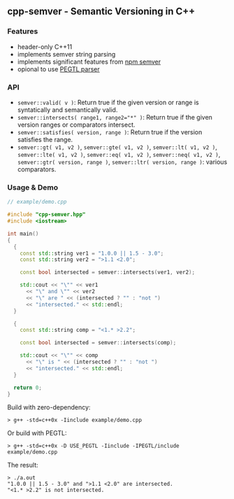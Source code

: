 ## cpp-semver - Semantic Versioning in C++

### Features

 * header-only C++11
 * implements semver string parsing
 * implements significant features from [npm semver](https://docs.npmjs.com/misc/semver)
 * opional to use [PEGTL parser](https://github.com/taocpp/PEGTL)

### API

   * ```semver::valid( v )```: Return true if the given version or range is syntatically and semantically valid.
   * ```semver::intersects( range1, range2="*" )```: Return true if the given version ranges or comparators intersect.
   * ```semver::satisfies( version, range )```: Return true if the version satisfies the range.
   * ```semver::gt( v1, v2 )```, ```semver::gte( v1, v2 )```,
     ```semver::lt( v1, v2 )```, ```semver::lte( v1, v2 )```,
     ```semver::eq( v1, v2 )```, ```semver::neq( v1, v2 )```,
     ```semver::gtr( version, range )```, ```semver::ltr( version, range )```: various comparators.

### Usage & Demo

```c++
// example/demo.cpp

#include "cpp-semver.hpp"
#include <iostream>

int main()
{
  {
    const std::string ver1 = "1.0.0 || 1.5 - 3.0";
    const std::string ver2 = ">1.1 <2.0";

    const bool intersected = semver::intersects(ver1, ver2);

    std::cout << "\"" << ver1
      << "\" and \"" << ver2
      << "\" are " << (intersected ? "" : "not ")
      << "intersected." << std::endl;
  }

  {
    const std::string comp = "<1.* >2.2";

    const bool intersected = semver::intersects(comp);

    std::cout << "\"" << comp
      << "\" is " << (intersected ? "" : "not ")
      << "intersected." << std::endl;
  }

  return 0;
}
```

Build with zero-dependency:
```
> g++ -std=c++0x -Iinclude example/demo.cpp
```

Or build with PEGTL:
```
> g++ -std=c++0x -D USE_PEGTL -Iinclude -IPEGTL/include example/demo.cpp
```

The result:
```
> ./a.out
"1.0.0 || 1.5 - 3.0" and ">1.1 <2.0" are intersected.
"<1.* >2.2" is not intersected.

```
